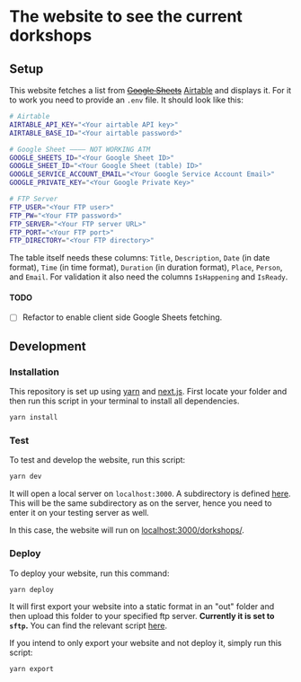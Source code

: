 # The website to see the current dorkshops

## Setup

This website fetches a list from ~~[Google Sheets](https://www.google.com/sheets/about/)~~ [Airtable](https://www.airtable.com/) and displays it. For it to work you need to provide an `.env` file. It should look like this:

```sh
# Airtable
AIRTABLE_API_KEY="<Your airtable API key>"
AIRTABLE_BASE_ID="<Your airtable password>"

# Google Sheet ———— NOT WORKING ATM
GOOGLE_SHEETS_ID="<Your Google Sheet ID>"
GOOGLE_SHEET_ID="<Your Google Sheet (table) ID>"
GOOGLE_SERVICE_ACCOUNT_EMAIL="<Your Google Service Account Email>"
GOOGLE_PRIVATE_KEY="<Your Google Private Key>"

# FTP Server
FTP_USER="<Your FTP user>"
FTP_PW="<Your FTP password>"
FTP_SERVER="<Your FTP server URL>"
FTP_PORT="<Your FTP port>"
FTP_DIRECTORY="<Your FTP directory>"
```

The table itself needs these columns: `Title`, `Description`, `Date` (in date format), `Time` (in time format), `Duration` (in duration format), `Place`, `Person`, and `Email`. For validation it also need the columns `IsHappening` and `IsReady`.

#### TODO

- [ ] Refactor to enable client side Google Sheets fetching.

## Development

### Installation

This repository is set up using [yarn](https://yarnpkg.com) and [next.js](https://nextjs.org). First locate your folder and then run this script in your terminal to install all dependencies.

```sh
yarn install
```

### Test

To test and develop the website, run this script:

```sh
yarn dev
```

It will open a local server on `localhost:3000`. A subdirectory is defined [here](https://github.com/olivierbrcknr/mfadt-dorkshops/blob/main/next.config.js#L5). This will be the same subdirectory as on the server, hence you need to enter it on your testing server as well.

In this case, the website will run on [localhost:3000/dorkshops/](http://localhost:3000/dorkshops/).

### Deploy

To deploy your website, run this command:

```sh
yarn deploy
```

It will first export your website into a static format in an "out" folder and then upload this folder to your specified ftp server. **Currently it is set to `sftp`.** You can find the relevant script [here](https://github.com/olivierbrcknr/mfadt-dorkshops/blob/main/deploy.js).

If you intend to only export your website and not deploy it, simply run this script:

```sh
yarn export
```

